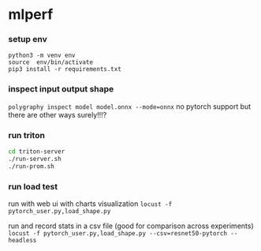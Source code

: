# mlperf

### setup env
```
python3 -m venv env
source  env/bin/activate
pip3 install -r requirements.txt
```

### inspect input output shape
`polygraphy inspect model model.onnx --mode=onnx`
no pytorch support but there are other ways surely!!!?


### run triton 
```bash
cd triton-server
./run-server.sh
./run-prom.sh
```

### run load test

run with web ui with charts visualization
`locust -f pytorch_user.py,load_shape.py `

run and record stats in a csv file (good for comparison across experiments)
`locust -f pytorch_user.py,load_shape.py --csv=resnet50-pytorch --headless`
